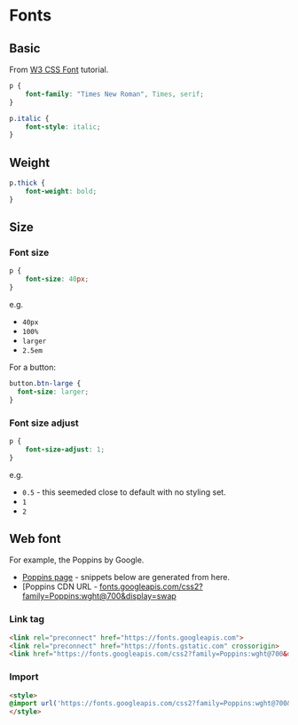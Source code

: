 # Fonts

## Basic

From [W3 CSS Font](https://www.w3schools.com/css/css_font.asp) tutorial.

```css
p {
    font-family: "Times New Roman", Times, serif;
}

p.italic {
    font-style: italic;
}
```

## Weight

```css
p.thick {
    font-weight: bold;
}
```


## Size

### Font size

```css
p {
    font-size: 40px;
}
```

e.g.

- `40px`
- `100%`
- `larger`
-  `2.5em`


For a button:

```css
button.btn-large {
  font-size: larger;
}
```

### Font size adjust

```css
p {
    font-size-adjust: 1;
}
```

e.g.

- `0.5` - this seemeded close to default with no styling set.
- `1`
- `2`


## Web font

For example, the Poppins by Google.

- [Poppins page](https://fonts.google.com/specimen/Poppins?selection.family=Poppins) - snippets below are generated from here.
- [Poppins CDN URL - [fonts.googleapis.com/css2?family=Poppins:wght@700&display=swap](https://fonts.googleapis.com/css2?family=Poppins:wght@700&display=swap)

### Link tag

```html
<link rel="preconnect" href="https://fonts.googleapis.com">
<link rel="preconnect" href="https://fonts.gstatic.com" crossorigin>
<link href="https://fonts.googleapis.com/css2?family=Poppins:wght@700&display=swap" rel="stylesheet"> 
```

### Import

```html
<style>
@import url('https://fonts.googleapis.com/css2?family=Poppins:wght@700&display=swap');
</style> 
```
